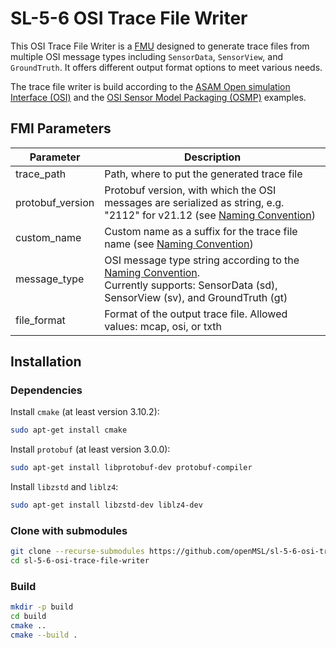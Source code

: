 # SL-5-6 OSI Trace File Writer

This OSI Trace File Writer is a [FMU](https://fmi-standard.org/) designed to generate trace files from multiple OSI message types including `SensorData`, `SensorView`, and `GroundTruth`.
It offers different output format options to meet various needs.

The trace file writer is build according to
the [ASAM Open simulation Interface (OSI)](https://github.com/OpenSimulationInterface/open-simulation-interface) and
the [OSI Sensor Model Packaging (OSMP)](https://github.com/OpenSimulationInterface/osi-sensor-model-packaging) examples.

## FMI Parameters

| Parameter        | Description                                                                                                                                                                                                                                                               |
|------------------|---------------------------------------------------------------------------------------------------------------------------------------------------------------------------------------------------------------------------------------------------------------------------|
| trace_path       | Path, where to put the generated trace file                                                                                                                                                                                                                               |
| protobuf_version | Protobuf version, with which the OSI messages are serialized as string, e.g. "2112" for v21.12 (see [Naming Convention](https://opensimulationinterface.github.io/osi-antora-generator/asamosi/latest/interface/architecture/trace_file_naming.html))                     |
| custom_name      | Custom name as a suffix for the trace file name (see [Naming Convention](https://opensimulationinterface.github.io/osi-antora-generator/asamosi/latest/interface/architecture/trace_file_naming.html))                                                                    |
| message_type     | OSI message type string according to the [Naming Convention](https://opensimulationinterface.github.io/osi-antora-generator/asamosi/latest/interface/architecture/trace_file_naming.html). <br>Currently supports: SensorData (sd), SensorView (sv), and GroundTruth (gt) |
| file_format      | Format of the output trace file. Allowed values: mcap, osi, or txth                                                                                                                                                                                                      |

## Installation

### Dependencies

Install `cmake` (at least version 3.10.2):

```bash
sudo apt-get install cmake
```

Install `protobuf` (at least version 3.0.0):

```bash
sudo apt-get install libprotobuf-dev protobuf-compiler
```

Install `libzstd` and `liblz4`:

```bash
sudo apt-get install libzstd-dev liblz4-dev
```

### Clone with submodules

```bash
git clone --recurse-submodules https://github.com/openMSL/sl-5-6-osi-trace-file-writer.git
cd sl-5-6-osi-trace-file-writer
```

### Build

```bash
mkdir -p build
cd build
cmake ..
cmake --build .
```

